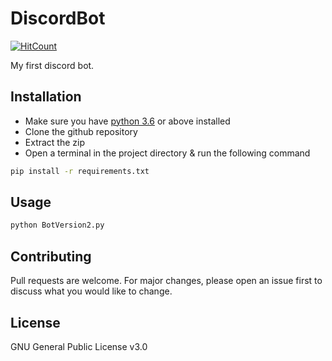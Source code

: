 # DiscordBot
[![HitCount](http://hits.dwyl.com/NarutoOp/Crop-Recommendation.svg)](http://hits.dwyl.com/NarutoOp/Crop-Recommendation)

My first discord bot.

## Installation

- Make sure you have [python 3.6](https://www.python.org/downloads/) or above installed
- Clone the github repository
- Extract the zip
- Open a terminal in the project directory & run the following command

```bash
pip install -r requirements.txt
```

## Usage

```python 
python BotVersion2.py
```

## Contributing
Pull requests are welcome. For major changes, please open an issue first to discuss what you would like to change.

## License
GNU General Public License v3.0

